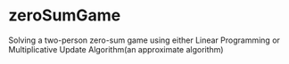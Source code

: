 zeroSumGame
===========

Solving a two-person zero-sum game using either Linear Programming or Multiplicative Update Algorithm(an approximate algorithm)
